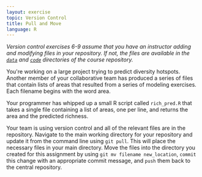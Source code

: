 ```yaml
---
layout: exercise
topic: Version Control
title: Pull and Move
language: R
---
```


*Version control exercises 6-9 assume that you have an instructor adding and
 modifying files in your repository. If not, the files are available in the
 [`data`](https://github.com/datacarpentry/semester-biology/tree/master/data) and
 [`code`](https://github.com/datacarpentry/semester-biology/tree/master/code) directories of
 the course repository.*

You're working on a large project trying to predict diversity hotspots. Another
member of your collaborative team has produced a series of files that contain
lists of areas that resulted from a series of modeling exercises. Each filename
begins with the word area.

Your programmer has whipped up a small R script called `rich_pred.R` that
takes a single file containing a list of areas, one per line, and returns the
area and the predicted richness.

Your team is using version control and all of the relevant files are
in the repository. Navigate to the main working directory for your repository
and update it from the command line using `git pull`. This will place the
necessary files in your main directory. Move the files into the directory you
created for this assignment by using `git mv filename new_location`, `commit`
this change with an appropriate commit message, and `push` them back to the
central repository.
